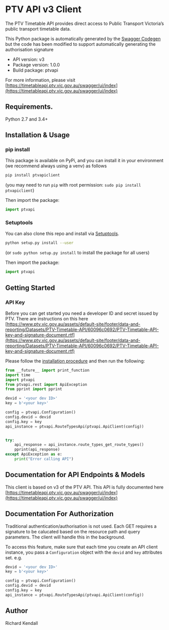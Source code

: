 # PTV API v3 Client
The PTV Timetable API provides direct access to Public Transport Victoria’s public transport timetable data.    

This Python package is automatically generated by the [Swagger Codegen](https://github.com/swagger-api/swagger-codegen) but the code has been modified to support automatically generating the authorisation signature

- API version: v3
- Package version: 1.0.0
- Build package: ptvapi

For more information, please visit [https://timetableapi.ptv.vic.gov.au/swagger/ui/index](https://timetableapi.ptv.vic.gov.au/swagger/ui/index)

## Requirements.

Python 2.7 and 3.4+

## Installation & Usage

### pip install

This package is available on PyPi, and you can install it in your environment (we recommend always using a venv) as follows

```sh
pip install ptvapiclient
```
(you may need to run `pip` with root permission: `sudo pip install ptvapiclient`)

Then import the package:
```python
import ptvapi 
```

### Setuptools

You can also clone this repo and install via [Setuptools](http://pypi.python.org/pypi/setuptools).

```sh
python setup.py install --user
```
(or `sudo python setup.py install` to install the package for all users)

Then import the package:
```python
import ptvapi
```

## Getting Started

### API Key
Before you can get started you need a developer ID and secret issued by PTV.  There are instructions on this here [https://www.ptv.vic.gov.au/assets/default-site/footer/data-and-reporting/Datasets/PTV-Timetable-API/60096c0692/PTV-Timetable-API-key-and-signature-document.rtf](https://www.ptv.vic.gov.au/assets/default-site/footer/data-and-reporting/Datasets/PTV-Timetable-API/60096c0692/PTV-Timetable-API-key-and-signature-document.rtf)

Please follow the [installation procedure](#installation--usage) and then run the following:

```python
from __future__ import print_function
import time
import ptvapi
from ptvapi.rest import ApiException
from pprint import pprint

devid = '<your dev ID>'
key = b'<your key>'

config = ptvapi.Configuration()
config.devid = devid
config.key = key
api_instance = ptvapi.RouteTypesApi(ptvapi.ApiClient(config))


try:
    api_response = api_instance.route_types_get_route_types()
    pprint(api_response)
except ApiException as e:
    print("Error calling API")
```

## Documentation for API Endpoints & Models

This client is based on v3 of the PTV API.  This API is fully documented here [https://timetableapi.ptv.vic.gov.au/swagger/ui/index](https://timetableapi.ptv.vic.gov.au/swagger/ui/index)

## Documentation For Authorization

Traditional authentication/authorisation is not used.  Each GET requires a signature to be calucated based on the resource path and query parameters.  The client will handle this in the background.

To access this feature, make sure that each time you create an API client instance, you pass a `Configuration` object with the `devid` and `key` attributes set.  e.g.

```python
devid = '<your dev ID>'
key = b'<your key>'

config = ptvapi.Configuration()
config.devid = devid
config.key = key
api_instance = ptvapi.RouteTypesApi(ptvapi.ApiClient(config))
```

## Author

Richard Kendall



